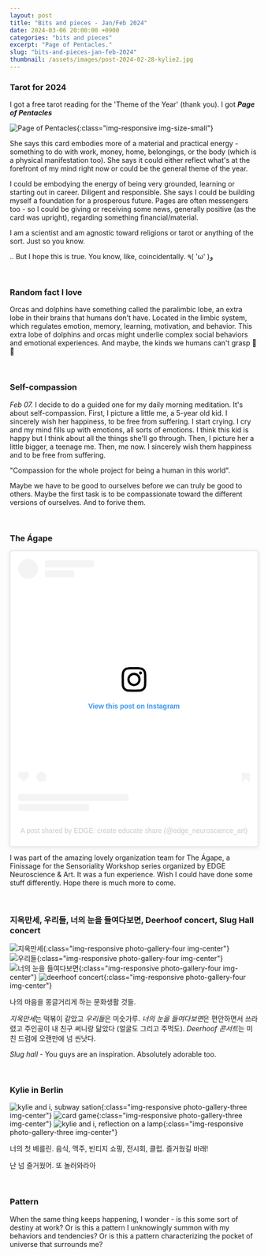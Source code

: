 ```yaml
---
layout: post
title: "Bits and pieces - Jan/Feb 2024"
date: 2024-03-06 20:00:00 +0900
categories: "bits and pieces"
excerpt: "Page of Pentacles."
slug: "bits-and-pieces-jan-feb-2024"
thumbnail: /assets/images/post-2024-02-28-kylie2.jpg
---
```


### Tarot for 2024

I got a free tarot reading for the 'Theme of the Year' (thank you). I got ***Page of Pentacles***

![Page of Pentacles]({{site.baseurl}}/assets/images/post-2024-02-28-tarot.JPG){:class="img-responsive img-size-small"}

She says this card embodies more of a material and practical energy - something to do with work, money, home, belongings, or the body (which is a physical manifestation too). She says it could either reflect what's at the forefront of my mind right now or could be the general theme of the year. 

I could be embodying the energy of being very grounded, learning or starting out in career. Diligent and responsible. She says I could be building myself a foundation for a prosperous future. Pages are often messengers too - so I could be giving or receiving some news, generally positive (as the card was upright), regarding something financial/material. 


I am a scientist and am agnostic toward religions or tarot or anything of the sort. Just so you know.

.. But I hope this is true. You know, like, coincidentally. ٩( 'ω' )و 

<br/>

### Random fact I love
Orcas and dolphins have something called the paralimbic lobe, an extra lobe in their brains that humans don’t have. Located in the limbic system, which regulates emotion, memory, learning, motivation, and behavior. This extra lobe of dolphins and orcas might underlie complex social behaviors and emotional experiences. And maybe, the kinds we humans can't grasp 🥹🐬

<br/>

### Self-compassion
*Feb 07.* I decide to do a guided one for my daily morning meditation. It's about self-compassion. First, I picture a little me, a 5-year old kid. I sincerely wish her happiness, to be free from suffering. I start crying. I cry and my mind fills up with emotions, all sorts of emotions. I think this kid is happy but I think about all the things she'll go through. Then, I picture her a little bigger, a teenage me. Then, me now. I sincerely wish them happiness and to be free from suffering. 

"Compassion for the whole project for being a human in this world". 

Maybe we have to be good to ourselves before we can truly be good to others. Maybe the first task is to be compassionate toward the different versions of ourselves. And to forive them. 


<br/>

### The Ágape
<blockquote class="instagram-media" data-instgrm-permalink="https://www.instagram.com/p/C2zQdVUsF19/?utm_source=ig_embed&amp;utm_campaign=loading" data-instgrm-version="14" style=" background:#FFF; border:0; border-radius:3px; box-shadow:0 0 1px 0 rgba(0,0,0,0.5),0 1px 10px 0 rgba(0,0,0,0.15); margin: 1px; max-width:540px; min-width:326px; padding:0; width:99.375%; width:-webkit-calc(100% - 2px); width:calc(100% - 2px);"><div style="padding:16px;"> <a href="https://www.instagram.com/p/C2zQdVUsF19/?utm_source=ig_embed&amp;utm_campaign=loading" style=" background:#FFFFFF; line-height:0; padding:0 0; text-align:center; text-decoration:none; width:100%;" target="_blank"> <div style=" display: flex; flex-direction: row; align-items: center;"> <div style="background-color: #F4F4F4; border-radius: 50%; flex-grow: 0; height: 40px; margin-right: 14px; width: 40px;"></div> <div style="display: flex; flex-direction: column; flex-grow: 1; justify-content: center;"> <div style=" background-color: #F4F4F4; border-radius: 4px; flex-grow: 0; height: 14px; margin-bottom: 6px; width: 100px;"></div> <div style=" background-color: #F4F4F4; border-radius: 4px; flex-grow: 0; height: 14px; width: 60px;"></div></div></div><div style="padding: 19% 0;"></div> <div style="display:block; height:50px; margin:0 auto 12px; width:50px;"><svg width="50px" height="50px" viewBox="0 0 60 60" version="1.1" xmlns="https://www.w3.org/2000/svg" xmlns:xlink="https://www.w3.org/1999/xlink"><g stroke="none" stroke-width="1" fill="none" fill-rule="evenodd"><g transform="translate(-511.000000, -20.000000)" fill="#000000"><g><path d="M556.869,30.41 C554.814,30.41 553.148,32.076 553.148,34.131 C553.148,36.186 554.814,37.852 556.869,37.852 C558.924,37.852 560.59,36.186 560.59,34.131 C560.59,32.076 558.924,30.41 556.869,30.41 M541,60.657 C535.114,60.657 530.342,55.887 530.342,50 C530.342,44.114 535.114,39.342 541,39.342 C546.887,39.342 551.658,44.114 551.658,50 C551.658,55.887 546.887,60.657 541,60.657 M541,33.886 C532.1,33.886 524.886,41.1 524.886,50 C524.886,58.899 532.1,66.113 541,66.113 C549.9,66.113 557.115,58.899 557.115,50 C557.115,41.1 549.9,33.886 541,33.886 M565.378,62.101 C565.244,65.022 564.756,66.606 564.346,67.663 C563.803,69.06 563.154,70.057 562.106,71.106 C561.058,72.155 560.06,72.803 558.662,73.347 C557.607,73.757 556.021,74.244 553.102,74.378 C549.944,74.521 548.997,74.552 541,74.552 C533.003,74.552 532.056,74.521 528.898,74.378 C525.979,74.244 524.393,73.757 523.338,73.347 C521.94,72.803 520.942,72.155 519.894,71.106 C518.846,70.057 518.197,69.06 517.654,67.663 C517.244,66.606 516.755,65.022 516.623,62.101 C516.479,58.943 516.448,57.996 516.448,50 C516.448,42.003 516.479,41.056 516.623,37.899 C516.755,34.978 517.244,33.391 517.654,32.338 C518.197,30.938 518.846,29.942 519.894,28.894 C520.942,27.846 521.94,27.196 523.338,26.654 C524.393,26.244 525.979,25.756 528.898,25.623 C532.057,25.479 533.004,25.448 541,25.448 C548.997,25.448 549.943,25.479 553.102,25.623 C556.021,25.756 557.607,26.244 558.662,26.654 C560.06,27.196 561.058,27.846 562.106,28.894 C563.154,29.942 563.803,30.938 564.346,32.338 C564.756,33.391 565.244,34.978 565.378,37.899 C565.522,41.056 565.552,42.003 565.552,50 C565.552,57.996 565.522,58.943 565.378,62.101 M570.82,37.631 C570.674,34.438 570.167,32.258 569.425,30.349 C568.659,28.377 567.633,26.702 565.965,25.035 C564.297,23.368 562.623,22.342 560.652,21.575 C558.743,20.834 556.562,20.326 553.369,20.18 C550.169,20.033 549.148,20 541,20 C532.853,20 531.831,20.033 528.631,20.18 C525.438,20.326 523.257,20.834 521.349,21.575 C519.376,22.342 517.703,23.368 516.035,25.035 C514.368,26.702 513.342,28.377 512.574,30.349 C511.834,32.258 511.326,34.438 511.181,37.631 C511.035,40.831 511,41.851 511,50 C511,58.147 511.035,59.17 511.181,62.369 C511.326,65.562 511.834,67.743 512.574,69.651 C513.342,71.625 514.368,73.296 516.035,74.965 C517.703,76.634 519.376,77.658 521.349,78.425 C523.257,79.167 525.438,79.673 528.631,79.82 C531.831,79.965 532.853,80.001 541,80.001 C549.148,80.001 550.169,79.965 553.369,79.82 C556.562,79.673 558.743,79.167 560.652,78.425 C562.623,77.658 564.297,76.634 565.965,74.965 C567.633,73.296 568.659,71.625 569.425,69.651 C570.167,67.743 570.674,65.562 570.82,62.369 C570.966,59.17 571,58.147 571,50 C571,41.851 570.966,40.831 570.82,37.631"></path></g></g></g></svg></div><div style="padding-top: 8px;"> <div style=" color:#3897f0; font-family:Arial,sans-serif; font-size:14px; font-style:normal; font-weight:550; line-height:18px;">View this post on Instagram</div></div><div style="padding: 12.5% 0;"></div> <div style="display: flex; flex-direction: row; margin-bottom: 14px; align-items: center;"><div> <div style="background-color: #F4F4F4; border-radius: 50%; height: 12.5px; width: 12.5px; transform: translateX(0px) translateY(7px);"></div> <div style="background-color: #F4F4F4; height: 12.5px; transform: rotate(-45deg) translateX(3px) translateY(1px); width: 12.5px; flex-grow: 0; margin-right: 14px; margin-left: 2px;"></div> <div style="background-color: #F4F4F4; border-radius: 50%; height: 12.5px; width: 12.5px; transform: translateX(9px) translateY(-18px);"></div></div><div style="margin-left: 8px;"> <div style=" background-color: #F4F4F4; border-radius: 50%; flex-grow: 0; height: 20px; width: 20px;"></div> <div style=" width: 0; height: 0; border-top: 2px solid transparent; border-left: 6px solid #f4f4f4; border-bottom: 2px solid transparent; transform: translateX(16px) translateY(-4px) rotate(30deg)"></div></div><div style="margin-left: auto;"> <div style=" width: 0px; border-top: 8px solid #F4F4F4; border-right: 8px solid transparent; transform: translateY(16px);"></div> <div style=" background-color: #F4F4F4; flex-grow: 0; height: 12px; width: 16px; transform: translateY(-4px);"></div> <div style=" width: 0; height: 0; border-top: 8px solid #F4F4F4; border-left: 8px solid transparent; transform: translateY(-4px) translateX(8px);"></div></div></div> <div style="display: flex; flex-direction: column; flex-grow: 1; justify-content: center; margin-bottom: 24px;"> <div style=" background-color: #F4F4F4; border-radius: 4px; flex-grow: 0; height: 14px; margin-bottom: 6px; width: 224px;"></div> <div style=" background-color: #F4F4F4; border-radius: 4px; flex-grow: 0; height: 14px; width: 144px;"></div></div></a><p style=" color:#c9c8cd; font-family:Arial,sans-serif; font-size:14px; line-height:17px; margin-bottom:0; margin-top:8px; overflow:hidden; padding:8px 0 7px; text-align:center; text-overflow:ellipsis; white-space:nowrap;"><a href="https://www.instagram.com/p/C2zQdVUsF19/?utm_source=ig_embed&amp;utm_campaign=loading" style=" color:#c9c8cd; font-family:Arial,sans-serif; font-size:14px; font-style:normal; font-weight:normal; line-height:17px; text-decoration:none;" target="_blank">A post shared by EDGE: create educate share (@edge_neuroscience_art)</a></p></div></blockquote> <script async src="//www.instagram.com/embed.js"></script>

I was part of the amazing lovely organization team for The Ágape, a Finissage for the Sensoriality Workshop series organized by EDGE Neuroscience & Art. It was a fun experience. Wish I could have done some stuff differently. Hope there is much more to come. 

<br/>

### 지옥만세, 우리들, 너의 눈을 들여다보면, Deerhoof concert, Slug Hall concert
![지옥만세]({{site.baseurl}}/assets/images/post-2024-02-28-지옥만세.jpg){:class="img-responsive photo-gallery-four img-center"}
![우리들]({{site.baseurl}}/assets/images/post-2024-02-28-우리들.jpeg){:class="img-responsive photo-gallery-four img-center"}
![너의 눈을 들여다보면]({{site.baseurl}}/assets/images/post-2024-02-28-movie1.jpeg){:class="img-responsive photo-gallery-four img-center"}
![deerhoof concert]({{site.baseurl}}/assets/images/post-2024-02-28-deerhoof.jpeg){:class="img-responsive photo-gallery-four img-center"}

나의 마음을 몽글거리게 하는 문화생활 것들. 

*지옥만세*는 떡볶이 같았고 *우리들*은 미숫가루. *너의 눈을 들여다보면*은 편안하면서 쓰라렸고 주인공이 내 친구 써니랑 닮았다 (얼굴도 그리고 주먹도). *Deerhoof 콘서트*는 미친 드럼에 오랜만에 넘 씬낫다.

*Slug hall* - You guys are an inspiration. Absolutely adorable too. 



<br/>

### Kylie in Berlin 
![kylie and i, subway sation]({{site.baseurl}}/assets/images/post-2024-02-28-kylie1.jpg){:class="img-responsive photo-gallery-three img-center"}
![card game]({{site.baseurl}}/assets/images/post-2024-02-28-kylie2.jpg){:class="img-responsive photo-gallery-three img-center"}
![kylie and i, reflection on a lamp]({{site.baseurl}}/assets/images/post-2024-02-28-kylie3.JPG){:class="img-responsive photo-gallery-three img-center"}

너의 첫 베를린. 음식, 맥주, 빈티지 쇼핑, 전시회, 클럽. 즐거웠길 바래! 

난 넘 즐거웠어. 또 놀러와라아


<br/>

### Pattern
When the same thing keeps happening, I wonder - is this some sort of destiny at work? Or is this a pattern I unknowingly summon with my behaviors and tendencies? Or is this a pattern characterizing the pocket of universe that surrounds me? 